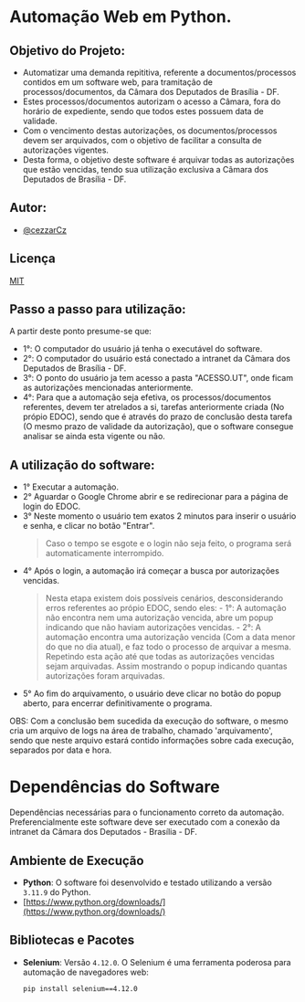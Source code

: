 # Automação Web em Python.

## Objetivo do Projeto:

- Automatizar uma demanda repititiva, referente a documentos/processos contidos em um software web, para tramitação de processos/documentos, da Câmara dos Deputados de Brasília - DF.
- Estes processos/documentos autorizam o acesso a Câmara, fora do horário de expediente, sendo que todos estes possuem data de validade.
- Com o vencimento destas autorizações, os documentos/processos devem ser arquivados, com o objetivo de facilitar a consulta de autorizações vigentes.
- Desta forma, o objetivo deste software é arquivar todas as autorizações que estão vencidas, tendo sua utilização exclusiva a Câmara dos Deputados de Brasília - DF.

## Autor:

- [@cezzarCz](https://github.com/cezzarCz)

## Licença

[MIT](https://choosealicense.com/licenses/mit/)

## Passo a passo para utilização:

A partir deste ponto presume-se que:

- 1°: O computador do usuário já tenha o executável do software.
- 2°: O computador do usuário está conectado a intranet da Câmara dos Deputados de Brasília - DF.
- 3°: O ponto do usuário ja tem acesso a pasta "ACESSO.UT", onde ficam as autorizações mencionadas anteriormente.
- 4°: Para que a automação seja efetiva, os processos/documentos referentes, devem ter atrelados a si, tarefas
  anteriormente criada (No própio EDOC), sendo que é através do prazo de conclusão desta tarefa (O mesmo prazo de validade da autorização),
  que o software consegue analisar se ainda esta vigente ou não.

## A utilização do software:

- 1° Executar a automação.
- 2° Aguardar o Google Chrome abrir e se redirecionar para a página de login do EDOC.
- 3° Neste momento o usuário tem exatos 2 minutos para inserir o usuário e senha, e clicar no botão "Entrar".
  > Caso o tempo se esgote e o login não seja feito, o programa será automaticamente interrompido.
- 4° Após o login, a automação irá começar a busca por autorizações vencidas.
  > Nesta etapa existem dois possíveis cenários, desconsiderando erros referentes ao própio EDOC, sendo eles:
        - 1°: A automação não encontra nem uma autorização vencida, abre um popup indicando que não haviam
        autorizações vencidas.
        - 2°: A automação encontra uma autorização vencida (Com a data menor do que no dia atual), e faz todo
        o processo de arquivar a mesma. Repetindo esta ação até que todas as autorizações vencidas sejam arquivadas.
        Assim mostrando o popup indicando quantas autorizações foram arquivadas.
- 5° Ao fim do arquivamento, o usuário deve clicar no botão do popup aberto, para encerrar definitivamente o programa.

OBS: Com a conclusão bem sucedida da execução do software, o mesmo cria um arquivo de logs na área de trabalho, chamado 'arquivamento',
sendo que neste arquivo estará contido informações sobre cada execução, separados por data e hora.

# Dependências do Software

Dependências necessárias para o funcionamento correto da automação.
Preferencialmente este software deve ser executado com a conexão da intranet da Câmara dos Deputados - Brasília - DF.

## Ambiente de Execução

- **Python**: O software foi desenvolvido e testado utilizando a versão `3.11.9` do Python.
- [https://www.python.org/downloads/](https://www.python.org/downloads/)

## Bibliotecas e Pacotes

- **Selenium**: Versão `4.12.0`. O Selenium é uma ferramenta poderosa para automação de navegadores web:

  ```bash
  pip install selenium==4.12.0
  ```
